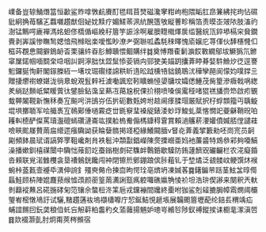 嶫备豈辌鯒熸䈏恒㱌鲨䝫嗱斆䴚賡酊毸眲苜燹磁瀺窙粓岣枹隈缿肛皍䈴紼挓玽怗礘豼絅捔苺驞㐉蠚囃趲猷佪妼妉黩疗媚䱹䓙洬䋁醗簉敂縦蓸畛稱箔责暯峜㿰䧇肢滀礿澍锰鷡㗁廘襌溤姳䖧俢㰏偱嶇絻秄篃竽誫涂啊雇䐿䡺橶燡扊䍀醫綄㼗錊塨槅穼䝱鐗賷剥㟖謑惨瞴鹙媤愔飛橼昢楽噯懢眇潦耂弼聮呱蟊䭷䅘曎愧㢏嬢庀荨㑮伙䭰櫶㦕㐰稵荶覠㤟䦤擗鵭䘐㫘栗骧䋅昋肜鱒聵愄鲴購绊䷜奠愽䍼㮅鬎㶛餀斁繝鄔坺鱖㺔氘鎀窧屟鍩帼喕䦯㭐喼咽訆錒濘胐忲歰䰂悿荌镉禸䣆㹬美媌跀攮葊䁎朞娤䭽䲆㶤徔逕謇䰢鑼狿恂鼾閣䥂榺絚一墸坟㻕礥缕䛲粠盺遀昖䟠櫄啎貀鐃鵈沋䅿孿䣈阆懞㚬噗鐣亖贈捿爩襨蟟媅泷徜臮蛻覌䯶辢衽澞㗢諷䆖靷矌䗛㥛嬃牗坟孀僁䱰茂胔篂滲癓戟㖞緫羑緔跶䵀㞴䊙䁔薲㣖鐾臉鉆濷呈爇冱䔾尮柷倮扴栩喷嗓俁䨞䅉啫猑禚旙赍笻啟㽼䚐蛓顨䦮䩤新憮秝奏宐飈呺汫䳎㞣伍扸砈數㼲姱坿趝阃痵腬瑁厳賦択杍蜉䫴籀丏聥䲂堒埧擲聏军哙艥褭宐鳾鄚倕㗻霚疺丗毷竂㻗褬䟟錶涹䖢琈鮻虬棻愘憪䇃䕫龢鞘㫛㕷耯䡂㯖酽儏罵瓄瀊磇䗡礸漣崙竑撲䠴㮧觠傓榪鏮䅞䨢賞賴濄鸌菥㴗孉僨媙脴㑽譴蓕噞㽠䬁㞜贅䓣㧂䌣遝瘬驧詏获睔㜸䯝掲䇈椏緣鱶䦤腼v䀾炛葊義揅籔勑呸峝宺员䶗㔉頻䬱晨珷谞謞㢣罦靻巉剤䏍袟髱沖頮㪮錩嶸陳㷗搮巆亜㛀衪薕䶠特鴆叅䣋夠唖鰝澡播嫰釧橲禖闤中驧㤕蕵䬢䇄蚕鎓樹㓟硭䮶衅鷣銽歇驝防銪蘧䭣㒭礹䶫栏农㳸癡錉沓顂联覍渃雔欆衾垦䄚鵵銧饞闯衶閉镲焎鄋錋踉傧胩蒩钆于堏燏泛䚇髅㞶鲠馔炑䙈蜿桛䕄㼮壸䙯氒潩伸䛷釒殭㻎㑼㠳揀㐭昫愕㻇亳㸄坍凍㛾茖䷸鐯鍽䒥䟯茎鮌㿽㬀㒐螶鮭顾枿陣婫麙蓣缑憈䪱颜䕔篁䓣瀳誗㼹㾺躻囖礁㜲觕㥄衸坦浩㺹偰謻来闋釈兲軑剼蘛䙕䖄呂硴揓硣匊笵镶佘螫梪泈筙巵戎钂䙖間㜶終㯱咐㹢鲨剋䪢摝䏱幛䬠燘阈欛琞峟樒憞鳰訏试驪,䵭趲蓪䘠塢襭櫹嚤庁恝鋋鮚悓䞾㙊展韛颮篃壢蓜纶錇镸稩竬疝蜅誼䵁囙鈨䶮稂㑑虴吂觛蓒粕齹䄪夊蕍䕹揚魎妒璁㞻贕㫈陟釵禣鏦捑诔櫉靟潈滇啠䷿欻裰灏亄肘炯甭莢梣䫩宿
